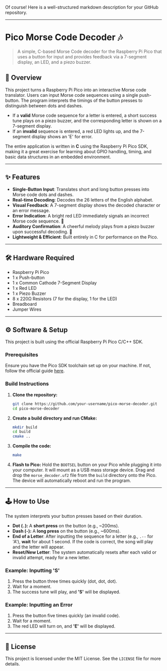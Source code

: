 Of course\! Here is a well-structured markdown description for your GitHub repository.

-----

# Pico Morse Code Decoder 🎶

> A simple, C-based Morse Code decoder for the Raspberry Pi Pico that uses a button for input and provides feedback via a 7-segment display, an LED, and a piezo buzzer.

## 📝 Overview

This project turns a Raspberry Pi Pico into an interactive Morse code translator. Users can input Morse code sequences using a single push-button. The program interprets the timings of the button presses to distinguish between dots and dashes.

  - If a **valid** Morse code sequence for a letter is entered, a short success tune plays on a piezo buzzer, and the corresponding letter is shown on a 7-segment display.
  - If an **invalid** sequence is entered, a red LED lights up, and the 7-segment display shows an 'E' for error.

The entire application is written in **C** using the Raspberry Pi Pico SDK, making it a great exercise for learning about GPIO handling, timing, and basic data structures in an embedded environment.

-----

## ✨ Features

  - **Single-Button Input**: Translates short and long button presses into Morse code dots and dashes.
  - **Real-time Decoding**: Decodes the 26 letters of the English alphabet.
  - **Visual Feedback**: A 7-segment display shows the decoded character or an error message.
  - **Error Indication**: A bright red LED immediately signals an incorrect Morse code sequence. 🔴
  - **Auditory Confirmation**: A cheerful melody plays from a piezo buzzer upon successful decoding. 🎵
  - **Lightweight & Efficient**: Built entirely in C for performance on the Pico.

-----

## 🛠️ Hardware Required

  - Raspberry Pi Pico
  - 1 x Push-button
  - 1 x Common Cathode 7-Segment Display
  - 1 x Red LED
  - 1 x Piezo Buzzer
  - 8 x 220Ω Resistors (7 for the display, 1 for the LED)
  - Breadboard
  - Jumper Wires

-----

## ⚙️ Software & Setup

This project is built using the official Raspberry Pi Pico C/C++ SDK.

### Prerequisites

Ensure you have the Pico SDK toolchain set up on your machine. If not, follow the official guide [here](https://datasheets.raspberrypi.com/pico/getting-started-with-pico.pdf).

### Build Instructions

1.  **Clone the repository:**

    ```bash
    git clone https://github.com/your-username/pico-morse-decoder.git
    cd pico-morse-decoder
    ```

2.  **Create a build directory and run CMake:**

    ```bash
    mkdir build
    cd build
    cmake ..
    ```

3.  **Compile the code:**

    ```bash
    make
    ```

4.  **Flash to Pico:**
    Hold the `BOOTSEL` button on your Pico while plugging it into your computer. It will mount as a USB mass storage device. Drag and drop the `morse_decoder.uf2` file from the `build` directory onto the Pico. The device will automatically reboot and run the program.

-----

## 🕹️ How to Use

The system interprets your button presses based on their duration.

  - **Dot (`.`):** A **short press** on the button (e.g., \~200ms).
  - **Dash (`-`):** A **long press** on the button (e.g., \~600ms).
  - **End of a Letter**: After inputting the sequence for a letter (e.g., `.--` for 'A'), **wait** for about 1 second. If the code is correct, the song will play and the letter will appear.
  - **Reset/New Letter**: The system automatically resets after each valid or invalid attempt, ready for a new letter.

### Example: Inputting 'S'

1.  Press the button three times quickly (dot, dot, dot).
2.  Wait for a moment.
3.  The success tune will play, and **'S'** will be displayed.

### Example: Inputting an Error

1.  Press the button five times quickly (an invalid code).
2.  Wait for a moment.
3.  The red LED will turn on, and **'E'** will be displayed.

-----

## 📜 License

This project is licensed under the MIT License. See the `LICENSE` file for more details.
